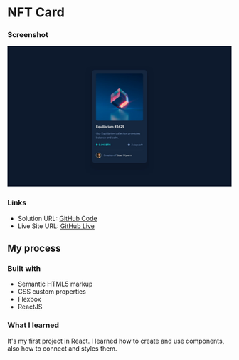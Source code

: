 

# NFT Card


### Screenshot

![](./src/design/desktop-design.jpg)


### Links

- Solution URL: [GitHub Code](https://github.com/beqa200/nft-card-react)
- Live Site URL: [GitHub Live](https://nft-card-react-swart.vercel.app/)

## My process

### Built with

- Semantic HTML5 markup
- CSS custom properties
- Flexbox
- ReactJS



### What I learned

It's my first project in React. I learned how to create and use components, also how to connect and styles them.



